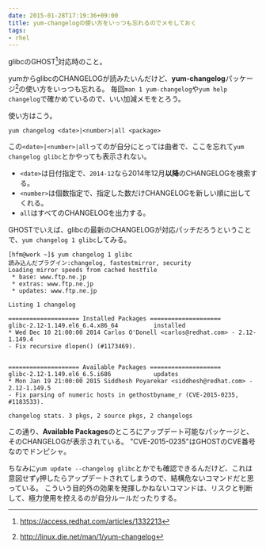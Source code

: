 ```yaml
---
date: 2015-01-28T17:19:36+09:00
title: yum-changelogの使い方をいっつも忘れるのでメモしておく
tags:
- rhel
---
```

glibcのGHOST[^1]対応時のこと。

yumからglibcのCHANGELOGが読みたいんだけど、**yum-changelog**パッケージ[^2]の使い方をいっつも忘れる。
毎回`man 1 yum-changelog`や`yum help changelog`で確かめているので、いい加減メモをとろう。

使い方はこう。

```
yum changelog <date>|<number>|all <package>
```

この`<date>|<number>|all`ってのが自分にとっては曲者で、ここを忘れて`yum changelog glibc`とかやっても表示されない。

- `<date>`は日付指定で、`2014-12`なら2014年12月**以降**のCHANGELOGを検索する。
- `<number>`は個数指定で、指定した数だけCHANGELOGを新しい順に出してくれる。
- `all`はすべてのCHANGELOGを出力する。

GHOSTでいえば、glibcの最新のCHANGELOGが対応パッチだろうということで、`yum changelog 1 glibc`してみる。

```
[hfm@work ~]$ yum changelog 1 glibc
読み込んだプラグイン:changelog, fastestmirror, security
Loading mirror speeds from cached hostfile
 * base: www.ftp.ne.jp
 * extras: www.ftp.ne.jp
 * updates: www.ftp.ne.jp

Listing 1 changelog

==================== Installed Packages ====================
glibc-2.12-1.149.el6_6.4.x86_64          installed
* Wed Dec 10 21:00:00 2014 Carlos O'Donell <carlos@redhat.com> - 2.12-1.149.4
- Fix recursive dlopen() (#1173469).


==================== Available Packages ====================
glibc-2.12-1.149.el6_6.5.i686            updates
* Mon Jan 19 21:00:00 2015 Siddhesh Poyarekar <siddhesh@redhat.com> - 2.12-1.149.5
- Fix parsing of numeric hosts in gethostbyname_r (CVE-2015-0235, #1183533).

changelog stats. 3 pkgs, 2 source pkgs, 2 changelogs
```

この通り、**Available Packages**のところにアップデート可能なパッケージと、そのCHANGELOGが表示されている。
"CVE-2015-0235"はGHOSTのCVE番号なのでドンピシャ。

ちなみに`yum update --changelog glibc`とかでも確認できるんだけど、これは意図せず`y`押したらアップデートされてしまうので、結構危ないコマンドだと思っている。
こういう目的外の効果を発揮しかねないコマンドは、リスクと判断して、極力使用を控えるのが自分ルールだったりする。

[^1]: https://access.redhat.com/articles/1332213
[^2]: http://linux.die.net/man/1/yum-changelog
